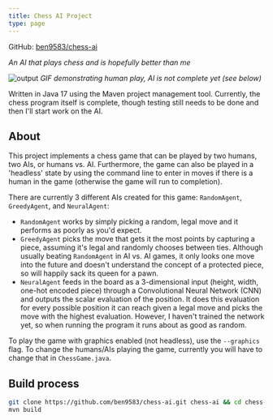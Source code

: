 ```yaml
---
title: Chess AI Project
type: page
---
```


GitHub: [ben9583/chess-ai](https://github.com/ben9583/chess-ai)

*An AI that plays chess and is hopefully better than me*

![output](https://user-images.githubusercontent.com/16968917/158918810-5410796e-3c9b-49b9-a39d-513fe9392891.gif)
*GIF demonstrating human play, AI is not complete yet (see below)*

Written in Java 17 using the Maven project management tool. Currently, the chess program itself is complete, though testing still needs to be done and then I'll start work on the AI.

## About

This project implements a chess game that can be played by two humans, two AIs, or humans vs. AI. Furthermore, the game can also be played in a 'headless' state by using the command line to enter in moves if there is a human in the game (otherwise the game will run to completion). 

There are currently 3 different AIs created for this game: `RandomAgent`, `GreedyAgent`, and `NeuralAgent`: 
- `RandomAgent` works by simply picking a random, legal move and it performs as poorly as you'd expect. 
- `GreedyAgent` picks the move that gets it the most points by capturing a piece, assuming it's legal and randomly chooses between ties. Although usually beating `RandomAgent` in AI vs. AI games, it only looks one move into the future and doesn't understand the concept of a protected piece, so will happily sack its queen for a pawn. 
- `NeuralAgent` feeds in the board as a 3-dimensional input (height, width, one-hot encoded piece) through a Convolutional Neural Network (CNN) and outputs the scalar evaluation of the position. It does this evaluation for every possible position it can reach given a legal move and picks the move with the highest evaluation. However, I haven't trained the network yet, so when running the program it runs about as good as random.

To play the game with graphics enabled (not headless), use the `--graphics` flag. To change the humans/AIs playing the game, currently you will have to change that in `ChessGame.java`.

## Build process

```sh
git clone https://github.com/ben9583/chess-ai.git chess-ai && cd chess-ai
mvn build
```
